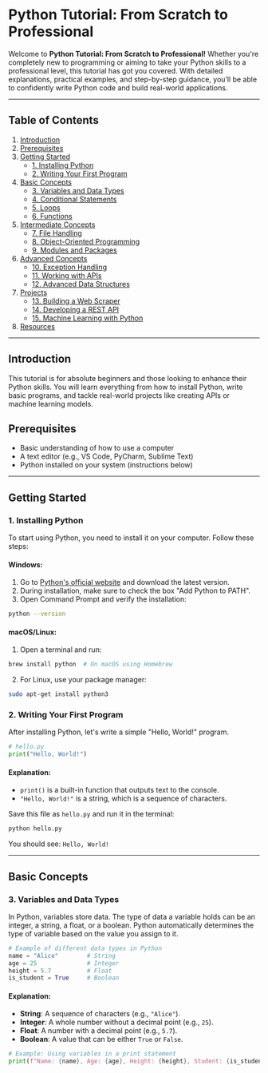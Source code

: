 # Python Tutorial: From Scratch to Professional

Welcome to **Python Tutorial: From Scratch to Professional!** Whether you're completely new to programming or aiming to take your Python skills to a professional level, this tutorial has got you covered. With detailed explanations, practical examples, and step-by-step guidance, you’ll be able to confidently write Python code and build real-world applications.

---

## Table of Contents

1. [Introduction](#introduction)
2. [Prerequisites](#prerequisites)
3. [Getting Started](#getting-started)
    - [1. Installing Python](#1-installing-python)
    - [2. Writing Your First Program](#2-writing-your-first-program)
4. [Basic Concepts](#basic-concepts)
    - [3. Variables and Data Types](#3-variables-and-data-types)
    - [4. Conditional Statements](#4-conditional-statements)
    - [5. Loops](#5-loops)
    - [6. Functions](#6-functions)
5. [Intermediate Concepts](#intermediate-concepts)
    - [7. File Handling](#7-file-handling)
    - [8. Object-Oriented Programming](#8-object-oriented-programming)
    - [9. Modules and Packages](#9-modules-and-packages)
6. [Advanced Concepts](#advanced-concepts)
    - [10. Exception Handling](#10-exception-handling)
    - [11. Working with APIs](#11-working-with-apis)
    - [12. Advanced Data Structures](#12-advanced-data-structures)
7. [Projects](#projects)
    - [13. Building a Web Scraper](#13-building-a-web-scraper)
    - [14. Developing a REST API](#14-developing-a-rest-api)
    - [15. Machine Learning with Python](#15-machine-learning-with-python)
8. [Resources](#resources)

---

## Introduction

This tutorial is for absolute beginners and those looking to enhance their Python skills. You will learn everything from how to install Python, write basic programs, and tackle real-world projects like creating APIs or machine learning models.

## Prerequisites

- Basic understanding of how to use a computer
- A text editor (e.g., VS Code, PyCharm, Sublime Text)
- Python installed on your system (instructions below)

---

## Getting Started

### 1. Installing Python

To start using Python, you need to install it on your computer. Follow these steps:

#### Windows:

1. Go to [Python's official website](https://www.python.org/downloads/) and download the latest version.
2. During installation, make sure to check the box "Add Python to PATH".
3. Open Command Prompt and verify the installation:

```bash
python --version
```

#### macOS/Linux:

1. Open a terminal and run:

```bash
brew install python  # On macOS using Homebrew
```

2. For Linux, use your package manager:

```bash
sudo apt-get install python3
```

### 2. Writing Your First Program

After installing Python, let's write a simple "Hello, World!" program.

```python
# hello.py
print("Hello, World!")
```

#### Explanation:

- `print()` is a built-in function that outputs text to the console.
- `"Hello, World!"` is a string, which is a sequence of characters.

Save this file as `hello.py` and run it in the terminal:

```bash
python hello.py
```

You should see: `Hello, World!`

---

## Basic Concepts

### 3. Variables and Data Types

In Python, variables store data. The type of data a variable holds can be an integer, a string, a float, or a boolean. Python automatically determines the type of variable based on the value you assign to it.

```python
# Example of different data types in Python
name = "Alice"        # String
age = 25              # Integer
height = 5.7          # Float
is_student = True     # Boolean
```

#### Explanation:

- **String**: A sequence of characters (e.g., `"Alice"`).
- **Integer**: A whole number without a decimal point (e.g., `25`).
- **Float**: A number with a decimal point (e.g., `5.7`).
- **Boolean**: A value that can be either `True` or `False`.

```python
# Example: Using variables in a print statement
print(f"Name: {name}, Age: {age}, Height: {height}, Student: {is_student}")
```
